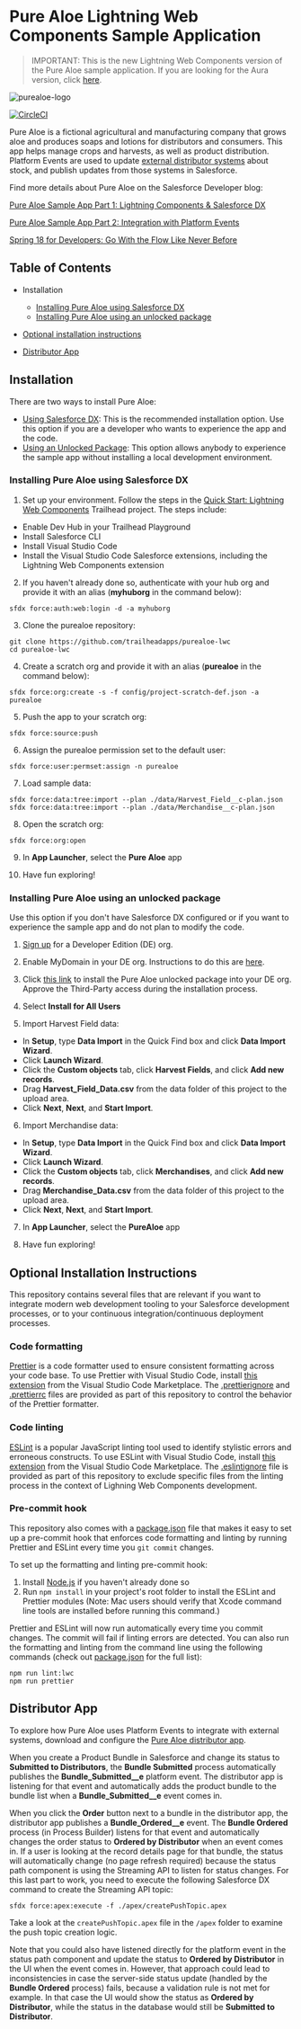 # Pure Aloe Lightning Web Components Sample Application

> IMPORTANT: This is the new Lightning Web Components version of the Pure Aloe sample application. If you are looking for the Aura version, click [here](https://github.com/trailheadapps/purealoe).

![purealoe-logo](purealoe-logo.png)

[![CircleCI](https://circleci.com/gh/trailheadapps/purealoe-lwc.svg?style=svg)](https://circleci.com/gh/trailheadapps/purealoe-lwc)

Pure Aloe is a fictional agricultural and manufacturing company that grows aloe and produces soaps and lotions for distributors and consumers. This app helps manage crops and harvests, as well as product distribution. Platform Events are used to update [external distributor systems](https://github.com/trailheadapps/purealoe-distributor) about stock, and publish updates from those systems in Salesforce.

Find more details about Pure Aloe on the Salesforce Developer blog:

[Pure Aloe Sample App Part 1: Lightning Components & Salesforce DX](https://developer.salesforce.com/blogs/2017/11/pure-aloe-sample-application-part-1-lightning-components-salesforce-dx.html)

[Pure Aloe Sample App Part 2: Integration with Platform Events](https://developer.salesforce.com/blogs/2017/11/pure-aloe-sample-app-part-2-integration-platform-events.html)

[Spring 18 for Developers: Go With the Flow Like Never Before](https://developer.salesforce.com/blogs/2018/01/spring-18-for-developers-flow.html)

## Table of Contents

- Installation

  - [Installing Pure Aloe using Salesforce DX](#installing-pure-aloe-using-salesforce-dx)
  - [Installing Pure Aloe using an unlocked package](#installing-pure-aloe-using-an-unlocked-package)

- [Optional installation instructions](#optional-installation-instructions)

- [Distributor App](#distributor-app)

## Installation

There are two ways to install Pure Aloe:

- [Using Salesforce DX](#installing-pure-aloe-using-salesforce-dx): This is the recommended installation option. Use this option if you are a developer who wants to experience the app and the code.
- [Using an Unlocked Package](#installing-pure-aloe-using-an-unlocked-package): This option allows anybody to experience the sample app without installing a local development environment.

### Installing Pure Aloe using Salesforce DX

1. Set up your environment. Follow the steps in the [Quick Start: Lightning Web Components](https://trailhead.salesforce.com/content/learn/projects/quick-start-lightning-web-components/) Trailhead project. The steps include:

  - Enable Dev Hub in your Trailhead Playground
  - Install Salesforce CLI
  - Install Visual Studio Code
  - Install the Visual Studio Code Salesforce extensions, including the Lightning Web Components extension

2. If you haven't already done so, authenticate with your hub org and provide it with an alias (**myhuborg** in the command below):

  ```
  sfdx force:auth:web:login -d -a myhuborg
  ```

3. Clone the purealoe repository:

  ```
  git clone https://github.com/trailheadapps/purealoe-lwc
  cd purealoe-lwc
  ```

4. Create a scratch org and provide it with an alias (**purealoe** in the command below):

  ```
  sfdx force:org:create -s -f config/project-scratch-def.json -a purealoe
  ```

5. Push the app to your scratch org:

  ```
  sfdx force:source:push
  ```

6. Assign the purealoe permission set to the default user:

  ```
  sfdx force:user:permset:assign -n purealoe
  ```

7. Load sample data:

  ```
  sfdx force:data:tree:import --plan ./data/Harvest_Field__c-plan.json
  sfdx force:data:tree:import --plan ./data/Merchandise__c-plan.json
  ```

8. Open the scratch org:

  ```
  sfdx force:org:open
  ```

9. In **App Launcher**, select the **Pure Aloe** app

10. Have fun exploring!

### Installing Pure Aloe using an unlocked package

Use this option if you don't have Salesforce DX configured or if you want to experience the sample app and do not plan to modify the code.

1. [Sign up](https://developer.salesforce.com/signup) for a Developer Edition (DE) org.

2. Enable MyDomain in your DE org. Instructions to do this are [here](https://trailhead.salesforce.com/modules/identity_login/units/identity_login_my_domain).

3. Click [this link](https://login.salesforce.com/packaging/installPackage.apexp?p0=04tB0000000YGzBIAW) to install the Pure Aloe unlocked package into your DE org. Approve the Third-Party access during the installation process.

4. Select **Install for All Users**

5. Import Harvest Field data:

  - In **Setup**, type **Data Import** in the Quick Find box and click **Data Import Wizard**.
  - Click **Launch Wizard**.
  - Click the **Custom objects** tab, click **Harvest Fields**, and click **Add new records**.
  - Drag **Harvest_Field_Data.csv** from the data folder of this project to the upload area.
  - Click **Next**, **Next**, and **Start Import**.

6. Import Merchandise data:

  - In **Setup**, type **Data Import** in the Quick Find box and click **Data Import Wizard**.
  - Click **Launch Wizard**.
  - Click the **Custom objects** tab, click **Merchandises**, and click **Add new records**.
  - Drag **Merchandise_Data.csv** from the data folder of this project to the upload area.
  - Click **Next**, **Next**, and **Start Import**.

7. In **App Launcher**, select the **PureAloe** app

8. Have fun exploring!

## Optional Installation Instructions

This repository contains several files that are relevant if you want to integrate modern web development tooling to your Salesforce development processes, or to your continuous integration/continuous deployment processes.

### Code formatting

[Prettier](https://prettier.io "https://prettier.io/") is a code formatter used to ensure consistent formatting across your code base. To use Prettier with Visual Studio Code, install [this extension](https://marketplace.visualstudio.com/items?itemName=esbenp.prettier-vscode) from the Visual Studio Code Marketplace. The [.prettierignore](/.prettierignore) and [.prettierrc](/.prettierrc) files are provided as part of this repository to control the behavior of the Prettier formatter.

### Code linting

[ESLint](https://eslint.org/) is a popular JavaScript linting tool used to identify stylistic errors and erroneous constructs. To use ESLint with Visual Studio Code, install [this extension](https://marketplace.visualstudio.com/items?itemName=salesforce.salesforcedx-vscode-lwc) from the Visual Studio Code Marketplace. The [.eslintignore](/.eslintignore) file is provided as part of this repository to exclude specific files from the linting process in the context of Lighning Web Components development.

### Pre-commit hook

This repository also comes with a [package.json](./package.json) file that makes it easy to set up a pre-commit hook that enforces code formatting and linting by running Prettier and ESLint every time you `git commit` changes.

To set up the formatting and linting pre-commit hook:

1. Install [Node.js](https://nodejs.org) if you haven't already done so
2. Run `npm install` in your project's root folder to install the ESLint and Prettier modules (Note: Mac users should verify that Xcode command line tools are installed before running this command.)

Prettier and ESLint will now run automatically every time you commit changes. The commit will fail if linting errors are detected. You can also run the formatting and linting from the command line using the following commands (check out [package.json](./package.json) for the full list):

```
npm run lint:lwc
npm run prettier
```

## Distributor App

To explore how Pure Aloe uses Platform Events to integrate with external systems, download and configure the [Pure Aloe distributor app](https://github.com/trailheadapps/purealoe-distributor).

When you create a Product Bundle in Salesforce and change its status to **Submitted to Distributors**, the **Bundle Submitted** process automatically publishes the **Bundle_Submitted__e** platform event. The distributor app is listening for that event and automatically adds the product bundle to the bundle list when a **Bundle_Submitted__e** event comes in.

When you click the **Order** button next to a bundle in the distributor app, the distributor app publishes a **Bundle_Ordered__e** event. The **Bundle Ordered** process (in Process Builder) listens for that event and automatically changes the order status to **Ordered by Distributor** when an event comes in. If a user is looking at the record details page for that bundle, the status will automatically change (no page refresh required) because the status path component is using the Streaming API to listen for status changes. For this last part to work, you need to execute the following Salesforce DX command to create the Streaming API topic:

```
sfdx force:apex:execute -f ./apex/createPushTopic.apex
```

Take a look at the `createPushTopic.apex` file in the `/apex` folder to examine the push topic creation logic.

Note that you could also have listened directly for the platform event in the status path component and update the status to **Ordered by Distributor** in the UI when the event comes in. However, that approach could lead to inconsistencies in case the server-side status update (handled by the **Bundle Ordered** process) fails, because a validation rule is not met for example. In that case the UI would show the status as **Ordered by Distributor**, while the status in the database would still be **Submitted to Distributor**.

